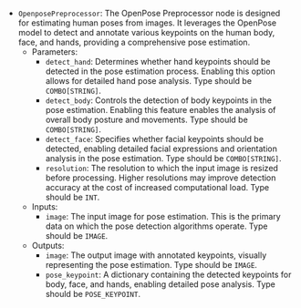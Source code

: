 - `OpenposePreprocessor`: The OpenPose Preprocessor node is designed for estimating human poses from images. It leverages the OpenPose model to detect and annotate various keypoints on the human body, face, and hands, providing a comprehensive pose estimation.
    - Parameters:
        - `detect_hand`: Determines whether hand keypoints should be detected in the pose estimation process. Enabling this option allows for detailed hand pose analysis. Type should be `COMBO[STRING]`.
        - `detect_body`: Controls the detection of body keypoints in the pose estimation. Enabling this feature enables the analysis of overall body posture and movements. Type should be `COMBO[STRING]`.
        - `detect_face`: Specifies whether facial keypoints should be detected, enabling detailed facial expressions and orientation analysis in the pose estimation. Type should be `COMBO[STRING]`.
        - `resolution`: The resolution to which the input image is resized before processing. Higher resolutions may improve detection accuracy at the cost of increased computational load. Type should be `INT`.
    - Inputs:
        - `image`: The input image for pose estimation. This is the primary data on which the pose detection algorithms operate. Type should be `IMAGE`.
    - Outputs:
        - `image`: The output image with annotated keypoints, visually representing the pose estimation. Type should be `IMAGE`.
        - `pose_keypoint`: A dictionary containing the detected keypoints for body, face, and hands, enabling detailed pose analysis. Type should be `POSE_KEYPOINT`.
